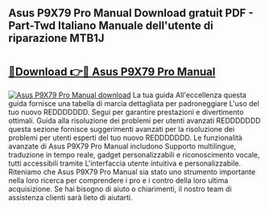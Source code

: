 ## Asus P9X79 Pro Manual Download gratuit PDF - Part-Twd Italiano Manuale dell'utente di riparazione MTB1J

# <h2><a href="http://df97cc.blite.top/?on=Asus+P9X79+Pro+Manual">🔗Download 👉🔴 Asus P9X79 Pro Manual</a></h2>

[![Asus P9X79 Pro Manual download](https://i.imgur.com/lujVjoI.png)](http://df97cc.blite.top/?on=Asus+P9X79+Pro+Manual)
La tua guida All'eccellenza questa guida fornisce una tabella di marcia dettagliata per padroneggiare L'uso del tuo nuovo REDDDDDDD. Segui per garantire prestazioni e divertimento ottimali. Guida alla risoluzione dei problemi per utenti avanzati REDDDDDDD questa sezione fornisce suggerimenti avanzati per la risoluzione dei problemi per utenti esperti del tuo nuovo REDDDDDDD. Le funzionalità avanzate di Asus P9X79 Pro Manual includono Supporto multilingue, traduzione in tempo reale, gadget personalizzabili e riconoscimento vocale, tutti accessibili tramite L'interfaccia utente intuitiva e personalizzabile. Riteniamo che Asus P9X79 Pro Manual sia stato uno strumento importante nella loro ricerca per comprendere i pro e i contro della loro ultima acquisizione. Se hai bisogno di aiuto o chiarimenti, il nostro team di assistenza clienti sarà lieto di aiutarti.

